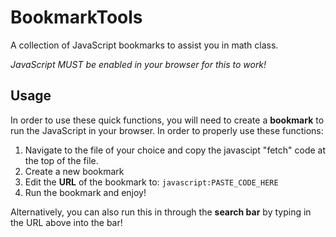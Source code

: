 # **BookmarkTools**

A collection of JavaScript bookmarks to assist you in math class.

*JavaScript MUST be enabled in your browser for this to work!*

## **Usage**

In order to use these quick functions, you will need to create a **bookmark** to run the JavaScript in your browser. In order to properly use these functions:

1. Navigate to the file of your choice and copy the javascipt "fetch" code at the top of the file.
2. Create a new bookmark
3. Edit the **URL** of the bookmark to: ```javascript:PASTE_CODE_HERE```
4. Run the bookmark and enjoy!

Alternatively, you can also run this in through the **search bar** by typing in the URL above into the bar!
